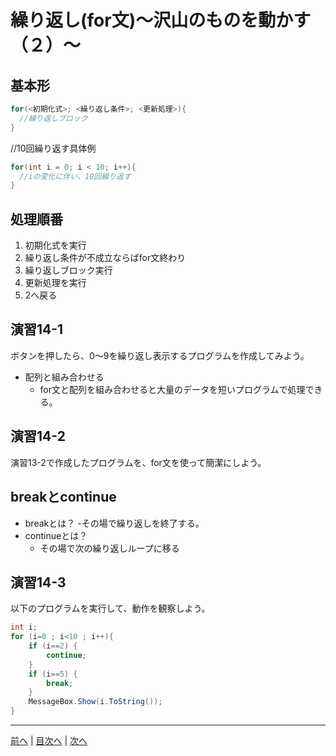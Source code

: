 # 繰り返し(for文)～沢山のものを動かす（２）～

## 基本形

```cs
for(<初期化式>; <繰り返し条件>; <更新処理>){
  //繰り返しブロック
}
```

//10回繰り返す具体例
```cs
for(int i = 0; i < 10; i++){
  //iの変化に伴い、10回繰り返す
}
```

## 処理順番
1. 初期化式を実行
2. 繰り返し条件が不成立ならばfor文終わり
3. 繰り返しブロック実行
4. 更新処理を実行
5. 2へ戻る

## 演習14-1
ボタンを押したら、0～9を繰り返し表示するプログラムを作成してみよう。

- 配列と組み合わせる
  - for文と配列を組み合わせると大量のデータを短いプログラムで処理できる。

## 演習14-2
演習13-2で作成したプログラムを、for文を使って簡潔にしよう。

## breakとcontinue
- breakとは？
  -その場で繰り返しを終了する。
- continueとは？
  - その場で次の繰り返しループに移る

## 演習14-3
以下のプログラムを実行して、動作を観察しよう。

```cs
int i;
for (i=0 ; i<10 ; i++){
    if (i==2) {
        continue;
    }
    if (i==5) {
        break;
    }
    MessageBox.Show(i.ToString());
}
```

---

[前へ](13.md) | [目次へ](README.md#%E7%9B%AE%E6%AC%A1) | [次へ](15.md)
